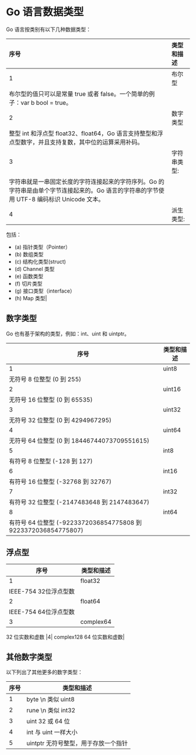 # Go 语言数据类型

Go 语言按类别有以下几种数据类型：

|序号|类型和描述|
|:---|:---|
|1|布尔型
布尔型的值只可以是常量 true 或者 false。一个简单的例子：var b bool = true。|
|2|数字类型
整型 int 和浮点型 float32、float64，Go 语言支持整型和浮点型数字，并且支持复数，其中位的运算采用补码。|
|3|字符串类型:
字符串就是一串固定长度的字符连接起来的字符序列。Go 的字符串是由单个字节连接起来的。Go 语言的字符串的字节使用 UTF-8 编码标识 Unicode 文本。|
|4|派生类型:
包括：
+ (a) 指针类型（Pointer）
+ (b) 数组类型
+ (c) 结构化类型(struct)
+ (d) Channel 类型
+ (e) 函数类型
+ (f) 切片类型
+ (g) 接口类型（interface）
+ (h) Map 类型|


## 数字类型
Go 也有基于架构的类型，例如：int、uint 和 uintptr。


|序号|类型和描述|
|----|----|
|1|uint8
无符号 8 位整型 (0 到 255)|
|2|uint16
无符号 16 位整型 (0 到 65535)|
|3|uint32
无符号 32 位整型 (0 到 4294967295)|
|4|	uint64
无符号 64 位整型 (0 到 18446744073709551615)|
|5|int8
有符号 8 位整型 (-128 到 127)|
|6|	int16
有符号 16 位整型 (-32768 到 32767)|
|7|int32
有符号 32 位整型 (-2147483648 到 2147483647)|
|8|int64
有符号 64 位整型 (-9223372036854775808 到 9223372036854775807)|

## 浮点型

|序号|类型和描述|
|----|----|
|1|float32
IEEE-754 32位浮点型数|
|2|float64
IEEE-754 64位浮点型数|
|3|complex64
32 位实数和虚数
|4|	complex128
64 位实数和虚数|

## 其他数字类型
以下列出了其他更多的数字类型：

|序号|类型和描述|
|----|---------------|
|1|byte    \n 类似 uint8|
|2|rune    \n 类似 int32|
|3|uint    32 或 64 位|
|4|int      与 uint 一样大小|
|5|uintptr  无符号整型，用于存放一个指针|